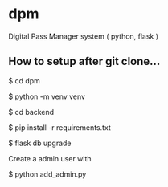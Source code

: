 # dpm
Digital Pass Manager system ( python, flask )


## How to setup after git clone...
$ cd dpm

$ python -m venv venv

$ cd backend

$ pip install -r requirements.txt

$ flask db upgrade

Create a admin user with 

$ python add_admin.py
